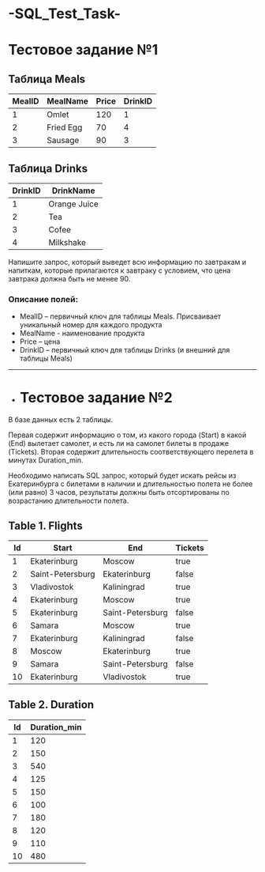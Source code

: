 # -SQL_Test_Task-
# Тестовое задание №1

## Таблица Meals
| MealID | MealName   | Price | DrinkID |
|--------|------------|-------|---------|
| 1      | Omlet      | 120   | 1       |
| 2      | Fried Egg  | 70    | 4       |
| 3      | Sausage    | 90    | 3       |

## Таблица Drinks
| DrinkID | DrinkName    |
|---------|--------------|
| 1       | Orange Juice |
| 2       | Tea          |
| 3       | Cofee        |
| 4       | Milkshake    |

Напишите запрос, который выведет всю информацию по завтракам и напиткам, которые прилагаются к завтраку с условием, что цена завтрака должна быть не менее 90.

### Описание полей:
- MealID – первичный ключ для таблицы Meals. Присваивает уникальный номер для каждого продукта
- MealName - наименование продукта
- Price – цена
- DrinkID – первичный ключ для таблицы Drinks (и внешний для таблицы Meals)
______________________________________________________________________________________________________________________________
- # Тестовое задание №2

В базе данных есть 2 таблицы.

Первая содержит информацию о том, из какого города (Start) в какой (End) вылетает самолет, и есть ли на самолет билеты в продаже (Tickets). Вторая содержит длительность соответствующего перелета в минутах Duration_min.

Необходимо написать SQL запрос, который будет искать рейсы из Екатеринбурга с билетами в наличии и длительностью полета не более (или равно) 3 часов, результаты должны быть отсортированы по возрастанию длительности полета.

## Table 1. Flights
| Id | Start            | End          | Tickets |
|----|------------------|--------------|---------|
| 1  | Ekaterinburg     | Moscow       | true    |
| 2  | Saint-Petersburg | Ekaterinburg | false   |
| 3  | Vladivostok      | Kaliningrad  | true    |
| 4  | Ekaterinburg     | Moscow       | true    |
| 5  | Ekaterinburg     | Saint-Petersburg | false |
| 6  | Samara           | Moscow       | true    |
| 7  | Ekaterinburg     | Kaliningrad  | false   |
| 8  | Moscow           | Ekaterinburg | true    |
| 9  | Samara           | Saint-Petersburg | false |
| 10 | Ekaterinburg     | Vladivostok  | true    |

## Table 2. Duration
| Id | Duration_min |
|----|--------------|
| 1  | 120          |
| 2  | 150          |
| 3  | 540          |
| 4  | 125          |
| 5  | 150          |
| 6  | 100          |
| 7  | 180          |
| 8  | 120          |
| 9  | 110          |
| 10 | 480          |


